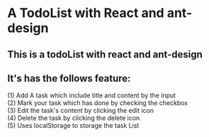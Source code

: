 # A TodoList with React and ant-design
## This is a todoList with react and ant-design 
## It's has the follows feature:   
(1) Add A task which include title and content by the input  
(2) Mark your task which has done by checking the checkbox  
(3) Edit the task's content by clicking the edit icon  
(4) Delete the task by clicking the delete icon  
(5) Uses localStorage to storage the task List  
